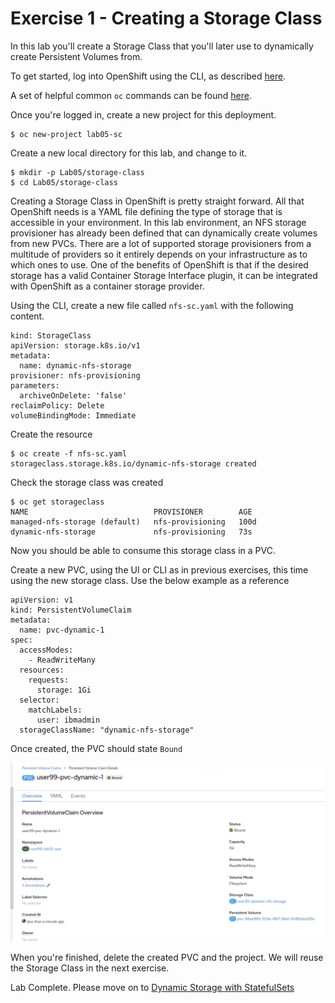 # Exercise 1 - Creating a Storage Class

In this lab you'll create a Storage Class that you'll later use to dynamically create Persistent Volumes from.

To get started, log into OpenShift using the CLI, as described [here](../Getting-started/log-in-to-openshift.md).

A set of helpful common `oc` commands can be found [here](../Getting-started/oc-commands.md).

Once you're logged in, create a new project for this deployment.

```
$ oc new-project lab05-sc
```

Create a new local directory for this lab, and change to it.

```
$ mkdir -p Lab05/storage-class
$ cd Lab05/storage-class
```

Creating a Storage Class in OpenShift is pretty straight forward. All that OpenShift needs is a YAML file defining the type of storage that is accessible in your environment. In this lab environment, an NFS storage provisioner has already been defined that can dynamically create volumes from new PVCs. There are a lot of supported storage provisioners from a multitude of providers so it entirely depends on your infrastructure as to which ones to use. One of the benefits of OpenShift is that if the desired storage has a valid Container Storage Interface plugin, it can be integrated with OpenShift as a container storage provider.

Using the CLI, create a new file called `nfs-sc.yaml` with the following content.

```
kind: StorageClass
apiVersion: storage.k8s.io/v1
metadata:
  name: dynamic-nfs-storage
provisioner: nfs-provisioning
parameters:
  archiveOnDelete: 'false'
reclaimPolicy: Delete
volumeBindingMode: Immediate
```

Create the resource

```
$ oc create -f nfs-sc.yaml
storageclass.storage.k8s.io/dynamic-nfs-storage created
```

Check the storage class was created
```
$ oc get storageclass
NAME                            PROVISIONER        AGE
managed-nfs-storage (default)   nfs-provisioning   100d
dynamic-nfs-storage             nfs-provisioning   73s
```

Now you should be able to consume this storage class in a PVC.

Create a new PVC, using the UI or CLI as in previous exercises, this time using the new storage class. Use the below example as a reference

```
apiVersion: v1
kind: PersistentVolumeClaim
metadata:
  name: pvc-dynamic-1
spec:
  accessModes:
    - ReadWriteMany
  resources:
    requests:
      storage: 1Gi
  selector:
    matchLabels:
      user: ibmadmin
  storageClassName: "dynamic-nfs-storage"
```

Once created, the PVC should state `Bound`

![](img/dynamic-pvc-created-ui.png)

When you're finished, delete the created PVC and the project. We will reuse the Storage Class in the next exercise.

Lab Complete. Please move on to [Dynamic Storage with StatefulSets](dynamic-storage-statefulset-ex-2.md)